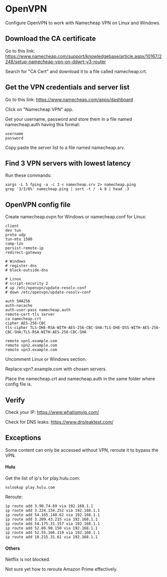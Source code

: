 # OpenVPN
Configure OpenVPN to work with Namecheap VPN on Linux and Windows.

## Download the CA certificate
Go to this link:
https://www.namecheap.com/support/knowledgebase/article.aspx/10167/2248/setup-namecheap-vpn-on-ddwrt-v3-router

Search for "CA Cert" and download it to a file called namecheap.crt.

## Get the VPN credentials and server list
Go to this link:
https://www.namecheap.com/apps/dashboard

Click on "Namecheap VPN" app.

Get your username, password and store them in a file named namecheap.auth having this format:
```
username
password
```

Copy paste the server list to a file named namecheap.srv.

## Find 3 VPN servers with lowest latency

Run these commands:
```
xargs -L 5 fping -a -c 3 < namecheap.srv 2> namecheap.ping
grep '3/3/0%' namecheap.ping | sort -t / -k 8 | head -3
```

## OpenVPN config file

Create namecheap.ovpn for Windows or namecheap.conf for Linux:
```
client
dev tun
proto udp
tun-mtu 1500
comp-lzo
persist-remote-ip
redirect-gateway

# Windows
# register-dns
# block-outside-dns

# Linux
# script-security 2
# up /etc/openvpn/update-resolv-conf
# down /etc/openvpn/update-resolv-conf

auth SHA256
auth-nocache
auth-user-pass namecheap.auth
remote-cert-tls server
ca namecheap.crt
cipher AES-256-CBC
tls-cipher TLS-DHE-RSA-WITH-AES-256-CBC-SHA:TLS-DHE-DSS-WITH-AES-256-CBC-SHA:TLS-RSA-WITH-AES-256-CBC-SHA

remote vpn1.example.com
remote vpn2.example.com
remote vpn3.example.com
```
Uncomment Linux or Windows section.

Replace vpn?.example.com with chosen servers.

Place the namecheap.crt and namecheap.auth in the same folder where config file is.

## Verify

Check your IP:
https://www.whatismyip.com/

Check for DNS leaks:
https://www.dnsleaktest.com/

## Exceptions
Some content can only be accessed without VPN, reroute it to bypass the VPN.

#### Hulu
Get the list of ip's for play.hulu.com:
```
nslookup play.hulu.com
```
Reroute:
```
ip route add 3.90.74.69 via 192.168.1.1
ip route add 3.224.134.252 via 192.168.1.1
ip route add 54.165.148.62 via 192.168.1.1
ip route add 3.209.43.215 via 192.168.1.1
ip route add 54.175.31.157 via 192.168.1.1
ip route add 52.86.98.150 via 192.168.1.1
ip route add 52.55.166.119 via 192.168.1.1
ip route add 18.215.31.61 via 192.168.1.1
```

#### Others

Netflix is not blocked.

Not sure yet how to reroute Amazon Prime effectively.

